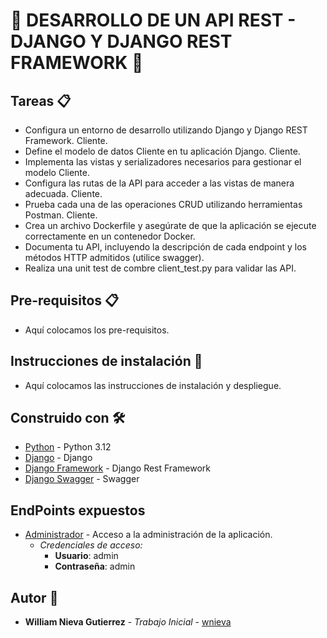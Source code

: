 # 🚀 DESARROLLO DE UN API REST - DJANGO Y DJANGO REST FRAMEWORK 🚀

## Tareas 📋

- Configura un entorno de desarrollo utilizando Django y Django REST Framework. Cliente.
- Define el modelo de datos Cliente en tu aplicación Django. Cliente.
- Implementa las vistas y serializadores necesarios para gestionar el modelo Cliente.
- Configura las rutas de la API para acceder a las vistas de manera adecuada. Cliente.
- Prueba cada una de las operaciones CRUD utilizando herramientas Postman. Cliente.
- Crea un archivo Dockerfile y asegúrate de que la aplicación se ejecute correctamente en un contenedor Docker.
- Documenta tu API, incluyendo la descripción de cada endpoint y los métodos HTTP admitidos (utilice swagger).
- Realiza una unit test de combre client_test.py para validar las API.

## Pre-requisitos 📋

- Aquí colocamos los pre-requisitos.

## Instrucciones de instalación 🔧

- Aquí colocamos las instrucciones de instalación y despliegue.

## Construido con 🛠

- [Python](https://www.python.org) - Python 3.12
- [Django](https://www.djangoproject.com) - Django
- [Django Framework](https://www.django-rest-framework.org) - Django Rest Framework
- [Django Swagger](https://django-rest-swagger.readthedocs.io/en/latest/) - Swagger

## EndPoints expuestos

- [Administrador](http://localhost:8000/admin/) - Acceso a la administración de la aplicación.
  - _Credenciales de acceso:_
    - **Usuario**: admin
    - **Contraseña**: admin

## Autor 📢

- **William Nieva Gutierrez** - _Trabajo Inicial_ - [wnieva](https://github.com/wnieva)
